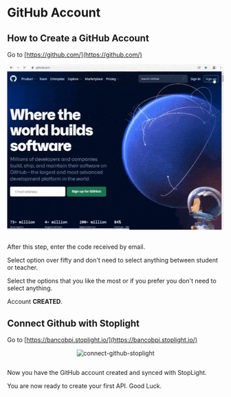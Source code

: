 # GitHub Account

## How to Create a GitHub Account

Go to [https://github.com/](https://github.com/)

<table>
  <p align="center">
    <img src="../assets/images/github.gif" alt="github-account" focus="false"/>
  </p>
</table>

After this step, enter the code received by email.

Select option over fifty and don't need to select anything between student or teacher.

Select the options that you like the most or if you prefer you don't need to select anything.

Account **CREATED**.

## Connect Github with Stoplight

Go to [https://bancobpi.stoplight.io/](https://bancobpi.stoplight.io/)

<table>
  <p align="center">
    <img src="https://stoplight.io/api/v1/projects/cHJqOjEyMTg4Ng/images/ZEiCCwvhRSA" alt="connect-github-stoplight" focus="false" onerror="this.src='../static/connect_stoplight_github.gif'"/>
  </p>
</table>



Now you have the GitHub account created and synced with StopLight.

You are now ready to create your first API. Good Luck.
